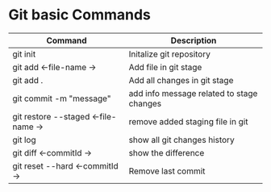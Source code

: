 # Git basic Commands

| Command     | Description|
|-------------|------------|
| git init    | Initalize git repository     |
| git add <-file-name ->  | Add file in git stage     |
| git add . | Add all changes in git stage |
| git commit -m "message" | add info message related to stage changes |
| git restore --staged <-file-name -> | remove added staging file in git |
| git log | show all git changes history |
| git diff <-commitId -> | show the difference |
| git reset --hard <-commitId -> | Remove last commit |

